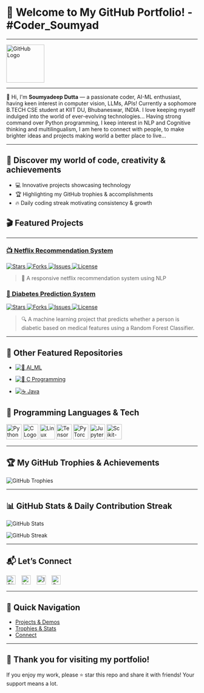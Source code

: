 # 🎉 Welcome to My GitHub Portfolio! - #Coder_Soumyad 
---

<img src="https://github.githubassets.com/images/modules/logos_page/GitHub-Mark.png" alt="GitHub Logo" width="100"/>

---

👋 Hi, I'm **Soumyadeep Dutta** — a passionate coder, AI-ML enthusiast, having keen interest in computer vision, LLMs, APIs! Currently a sophomore B.TECH CSE student at KIIT DU, Bhubaneswar, INDIA. I love keeping myself indulged into the world of ever-evolving technologies... Having strong command over Python programming, I keep interest in NLP and Cognitive thinking and multilingualism, I am here to connect with people, to make brighter ideas and projects making world a better place to live...

---

## 🌟 Discover my world of code, creativity & achievements

- 💻 Innovative projects showcasing technology  
- 🏆 Highlighting my GitHub trophies & accomplishments  
- 🔥 Daily coding streak motivating consistency & growth


## 🎬 Featured Projects
---
### [📺 Netflix Recommendation System](https://github.com/Soumyad3110/Netflix-Recommendation-System)

<a href="https://github.com/Soumyad3110/Netflix-Recommendation-System/stargazers" target="_blank">
  <img src="https://img.shields.io/github/stars/Soumyad3110/Netflix-Recommendation-System?style=social" alt="Stars"/>
</a>

<a href="https://github.com/Soumyad3110/Netflix-Recommendation-System/network/members" target="_blank">
  <img src="https://img.shields.io/github/forks/Soumyad3110/Netflix-Recommendation-System?style=social" alt="Forks"/>
</a>

<a href="https://github.com/Soumyad3110/Netflix-Recommendation-System/issues" target="_blank">
  <img src="https://img.shields.io/github/issues/Soumyad3110/Netflix-Recommendation-System" alt="Issues"/>
</a>

<a href="https://github.com/Soumyad3110/Netflix-Recommendation-System/blob/main/LICENSE" target="_blank">
  <img src="https://img.shields.io/github/license/Soumyad3110/Netflix-Recommendation-System" alt="License"/>
</a>

> 🎥 A responsive netflix recommendation system using NLP

### [🧠 Diabetes Prediction System](https://github.com/Soumyad3110/Diabetes_Prediction_System)

  <a href="https://github.com/Soumyad3110/Diabetes_Prediction_System/stargazers" target="_blank">
    <img src="https://img.shields.io/github/stars/Soumyad3110/Diabetes_Prediction_System?style=social" alt="Stars"/>
  </a>
  
  <a href="https://github.com/Soumyad3110/Diabetes_Prediction_System/network/members" target="_blank">
    <img src="https://img.shields.io/github/forks/Soumyad3110/Diabetes_Prediction_System?style=social" alt="Forks"/>
  </a>
  
  <a href="https://github.com/Soumyad3110/Diabetes_Prediction_System/issues" target="_blank">
    <img src="https://img.shields.io/github/issues/Soumyad3110/Diabetes_Prediction_System" alt="Issues"/>
  </a>
  
 <a href="https://github.com/Soumyad3110/Diabetes_Prediction_System/blob/main/LICENSE" target="_blank">
    <img src="https://img.shields.io/github/license/Soumyad3110/Diabetes_Prediction_System" alt="License"/>
 </a>

> 🔍 A machine learning project that predicts whether a person is diabetic based on medical features using a Random Forest Classifier.

---

## 🚀 Other Featured Repositories

- [![🧠 AI_ML](https://img.shields.io/badge/GitHub-AI__ML-181717?style=flat&logo=github)](https://github.com/Soumyad3110/AI_ML)

- [![🔣 C Programming](https://img.shields.io/badge/GitHub-C-181717?style=flat&logo=github)](https://github.com/Soumyad3110/C)

- [![☕ Java](https://img.shields.io/badge/GitHub-Java-181717?style=flat&logo=github)](https://github.com/Soumyad3110/Java)


## 🤖 Programming Languages & Tech 
<p>
  <img src="https://www.python.org/static/opengraph-icon-200x200.png" alt="Python Logo" width="40"/>
 
  <img src="https://upload.wikimedia.org/wikipedia/commons/1/19/C_Logo.png" alt="C Logo" width="40"/> 
  <img src="https://upload.wikimedia.org/wikipedia/commons/thumb/3/35/Tux.svg/120px-Tux.svg.png" alt="Linux Logo" width="40"/>
  <img src="https://upload.wikimedia.org/wikipedia/commons/thumb/2/2d/Tensorflow_logo.svg/120px-Tensorflow_logo.svg.png" alt="TensorFlow Logo" width="40"/>
  <img src="https://upload.wikimedia.org/wikipedia/commons/9/96/Pytorch_logo.png" alt="PyTorch Logo" width="40"/>
  <img src="https://upload.wikimedia.org/wikipedia/commons/thumb/3/38/Jupyter_logo.svg/120px-Jupyter_logo.svg.png" alt="Jupyter Logo" width="40"/>
  <img src="https://upload.wikimedia.org/wikipedia/commons/thumb/0/05/Scikit_learn_logo_small.svg/120px-Scikit_learn_logo_small.svg.png" alt="Scikit-learn Logo" width="40"/>
</p>

---

## 🏆 My GitHub Trophies & Achievements

![GitHub Trophies](https://github-profile-trophy.vercel.app/?username=Soumyad3110&theme=radical&row=1&column=7)

---

## 📊 GitHub Stats & Daily Contribution Streak

![GitHub Stats](https://github-readme-stats.vercel.app/api?username=Soumyad3110&show_icons=true&theme=radical)

![GitHub Streak](https://github-readme-streak-stats.herokuapp.com/?user=Soumyad3110&theme=radical)

---

## 📬 Let’s Connect

[<img src="https://github.githubassets.com/images/modules/logos_page/GitHub-Mark.png" alt="GitHub" width="24"/>](https://github.com/Soumyad3110) &nbsp;&nbsp;
[<img src="https://cdn-icons-png.flaticon.com/512/174/174857.png" alt="LinkedIn" width="24"/>](https://www.linkedin.com/in/soumyadeep-dutta-609b66334) &nbsp;&nbsp;
[<img src="https://cdn-icons-png.flaticon.com/512/174/174855.png" alt="Instagram" width="24"/>](https://www.instagram.com/_waltz_soumyad_001) &nbsp;&nbsp;
<a href="mailto:dutta.311006@gmail.com">
  <img src="https://upload.wikimedia.org/wikipedia/commons/4/4e/Gmail_Icon.png" alt="Gmail" width="24" />
</a>

---

## 🚀 Quick Navigation

- [Projects & Demos](#-discover-my-world-of-code-creativity--achievements)
- [Trophies & Stats](#-my-github-trophies--achievements)
- [Connect](#-lets-connect)

---

## 🎉 Thank you for visiting my portfolio!

If you enjoy my work, please ⭐ star this repo and share it with friends! Your support means a lot.

<p align="center">
  
